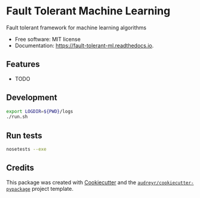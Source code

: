 # Fault Tolerant Machine Learning

Fault tolerant framework for machine learning algorithms

* Free software: MIT license
* Documentation: https://fault-tolerant-ml.readthedocs.io.

## Features

* TODO

## Development
```bash
export LOGDIR=${PWD}/logs
./run.sh
```
## Run tests

```bash
nosetests --exe
```

## Credits

This package was created with [Cookiecutter](https://github.com/audreyr/cookiecutter) and the [`audreyr/cookiecutter-pypackage`](https://github.com/audreyr/cookiecutter-pypackage) project template.
